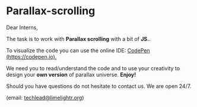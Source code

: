 # Parallax-scrolling

Dear Interns,

The task is to work with **Parallax scrolling** with a bit of **JS.**.

To visualize the code you can use the online IDE: [CodePen (https://codepen.io).](https://codepen.io)

We need you to read/understand the code and to use your creativity to design your **own version** of parallax universe. **Enjoy!**

Should you have questions do not hesitate to contact us. We are open 24/7.

(email: techlead@limelightr.org)
